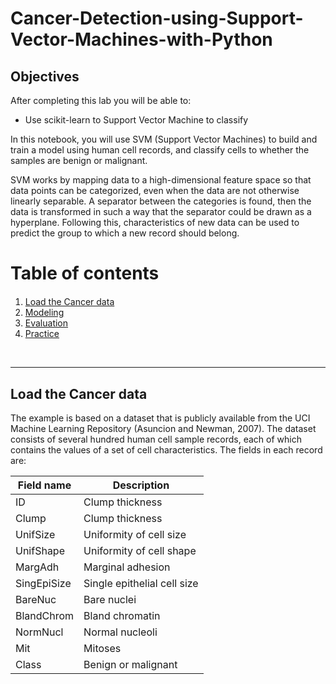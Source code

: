 # Cancer-Detection-using-Support-Vector-Machines-with-Python



## Objectives

After completing this lab you will be able to:

*   Use scikit-learn to Support Vector Machine to classify


In this notebook, you will use SVM (Support Vector Machines) to build and train a model using human cell records, and classify cells to whether the samples are benign or malignant.

SVM works by mapping data to a high-dimensional feature space so that data points can be categorized, even when the data are not otherwise linearly separable. A separator between the categories is found, then the data is transformed in such a way that the separator could be drawn as a hyperplane. Following this, characteristics of new data can be used to predict the group to which a new record should belong.


<h1>Table of contents</h1>

<div class="alert alert-block alert-info" style="margin-top: 20px">
    <ol>
        <li><a href="https://#load_dataset">Load the Cancer data</a></li>
        <li><a href="https://#modeling">Modeling</a></li>
        <li><a href="https://#evaluation">Evaluation</a></li>
        <li><a href="https://#practice">Practice</a></li>
    </ol>
</div>
<br>
<hr>

<h2 id="load_dataset">Load the Cancer data</h2>
The example is based on a dataset that is publicly available from the UCI Machine Learning Repository (Asuncion and Newman, 2007). The dataset consists of several hundred human cell sample records, each of which contains the values of a set of cell characteristics. The fields in each record are:

| Field name  | Description                 |
| ----------- | --------------------------- |
| ID          | Clump thickness             |
| Clump       | Clump thickness             |
| UnifSize    | Uniformity of cell size     |
| UnifShape   | Uniformity of cell shape    |
| MargAdh     | Marginal adhesion           |
| SingEpiSize | Single epithelial cell size |
| BareNuc     | Bare nuclei                 |
| BlandChrom  | Bland chromatin             |
| NormNucl    | Normal nucleoli             |
| Mit         | Mitoses                     |
| Class       | Benign or malignant         |

<br>
<br>
